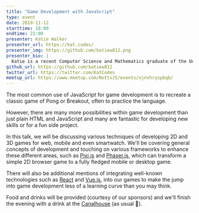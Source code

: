 ```yaml
---
title: "Game Development with JavaScript"
type: event
date: 2019-11-12
starttime: 18:00
endtime: 21:00
presenter: Katie Walker
presenter_url: https://kat.codes/
presenter_img: https://github.com/katiew812.png
presenter_bio: |
  Katie is a recent Computer Science and Mathematics graduate of the University of Sheffield and currently works at Capital One as a Software Development Engineer. She worked previously as Game Developer at Tombola and now enjoys creating games and attending hackathons and conferences in her spare time.
github_url: https://github.com/katiew812
twitter_url: https://twitter.com/KatCodes
meetup_url: https://www.meetup.com/NottsJS/events/vjnvhryzpbqb/
---
```


The most common use of JavaScript for game development is to recreate a classic game of Pong or Breakout, often to practice the language.

However, there are many more possibilities within game development than just plain HTML and JavaScript and many are fantastic for developing new skills or for a fun side project.

In this talk, we will be discussing various techniques of developing 2D and 3D games for web, mobile and even smartwatch. We'll be covering general concepts of development and touching on various frameworks to enhance these different areas, such as [Pixi.js](https://www.pixijs.com/) and [Phaser.js](https://phaser.io/), which can transform a simple 2D browser game to a fully fledged mobile or desktop game.

There will also be additional mentions of integrating well-known technologies such as [React](https://reactjs.org/) and [Vue.js](https://vuejs.org/), into our games to make the jump into game development less of a learning curve than you may think.

Food and drinks will be provided (courtesy of our sponsors) and we'll finish the evening with a drink at the [Canalhouse](https://www.castlerockbrewery.co.uk/pubs/the-canalhouse/) (as usual 🙂).
